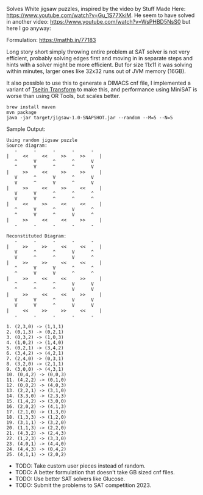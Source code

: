 

Solves White jigsaw puzzles, inspired by the video by Stuff Made Here:
https://www.youtube.com/watch?v=Gu_1S77XkiM. He seem to have solved
in another video: https://www.youtube.com/watch?v=WsPHBD5NsS0 but here
I go anyway:

Formulation: https://mathb.in/77183


Long story short simply throwing  entire problem  at SAT solver is not very efficient, probably 
solving edges first and moving in in separate steps and hints with a solver might be
more efficient. But for size 11x11 it was solving within minutes, larger ones like 32x32 runs
out of JVM memory (16GB).

It also possible to use this to generate a DIMACS cnf file, I implemented a variant of 
[Tseitin Transform](https://en.wikipedia.org/wiki/Tseytin_transformation) to make this, and performance
using MiniSAT is worse than using OR Tools, but scales better. 

```shell
brew install maven 
mvn package
java -jar target/jigsaw-1.0-SNAPSHOT.jar --random --M=5 --N=5
```

Sample Output:
```
Using random jigsaw puzzle
Source diagram:
   -      -      -      -      -
|     <<     <<     >>     >>     |
   ^      V      ^      ^      V
   ^      V      ^      ^      V
|     >>     <<     >>     >>     |
   V      ^      V      ^      V
   V      ^      V      ^      V
|     >>     <<     >>     <<     |
   V      V      ^      ^      ^
   V      V      ^      ^      ^
|     <<     >>     <<     <<     |
   ^      V      ^      V      ^
   ^      V      ^      V      ^
|     >>     <<     <<     >>     |
   -      -      -      -      -

Reconstituted Diagram:
   -      -      -      -      -
|     >>     >>     <<     <<     |
   V      ^      ^      V      ^
   V      ^      ^      V      ^
|     >>     >>     <<     <<     |
   ^      V      V      ^      ^
   ^      V      V      ^      ^
|     >>     <<     <<     >>     |
   ^      ^      ^      V      V
   ^      ^      ^      V      V
|     >>     <<     <<     >>     |
   V      V      ^      V      V
   V      V      ^      V      V
|     <<     >>     >>     <<     |
   -      -      -      -      -

1. (2,3,0) -> (1,1,1)
2. (0,1,3) -> (0,2,1)
3. (0,3,2) -> (1,0,3)
4. (1,0,2) -> (1,4,0)
5. (0,2,1) -> (3,4,2)
6. (3,4,2) -> (4,2,1)
7. (2,4,0) -> (0,3,1)
8. (3,2,0) -> (2,1,1)
9. (3,0,0) -> (4,3,1)
10. (0,4,2) -> (0,0,3)
11. (4,2,2) -> (0,1,0)
12. (0,0,2) -> (4,0,3)
13. (2,2,1) -> (3,1,0)
14. (3,3,0) -> (2,3,3)
15. (1,4,2) -> (3,0,0)
16. (2,0,2) -> (4,1,3)
17. (2,1,0) -> (1,3,0)
18. (1,3,3) -> (1,2,0)
19. (3,1,1) -> (3,2,0)
20. (1,1,3) -> (2,2,0)
21. (4,3,2) -> (2,4,3)
22. (1,2,3) -> (3,3,0)
23. (4,0,1) -> (4,4,0)
24. (4,4,3) -> (0,4,2)
25. (4,1,1) -> (2,0,2)
```

* TODO: Take custom user pieces instead of random.
* TODO: A better formulation that doesn't take GB sized cnf files. 
* TODO: Use better SAT solvers like Glucose.
* TODO: Submit the problems to SAT competition 2023.

